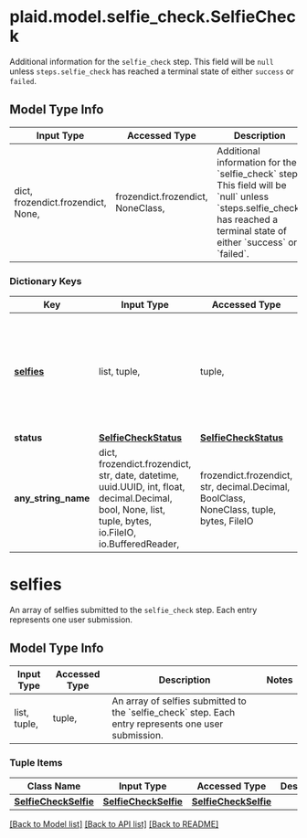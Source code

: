 # plaid.model.selfie_check.SelfieCheck

Additional information for the `selfie_check` step. This field will be `null` unless `steps.selfie_check` has reached a terminal state of either `success` or `failed`.

## Model Type Info
Input Type | Accessed Type | Description | Notes
------------ | ------------- | ------------- | -------------
dict, frozendict.frozendict, None,  | frozendict.frozendict, NoneClass,  | Additional information for the &#x60;selfie_check&#x60; step. This field will be &#x60;null&#x60; unless &#x60;steps.selfie_check&#x60; has reached a terminal state of either &#x60;success&#x60; or &#x60;failed&#x60;. | 

### Dictionary Keys
Key | Input Type | Accessed Type | Description | Notes
------------ | ------------- | ------------- | ------------- | -------------
**[selfies](#selfies)** | list, tuple,  | tuple,  | An array of selfies submitted to the &#x60;selfie_check&#x60; step. Each entry represents one user submission. | 
**status** | [**SelfieCheckStatus**](SelfieCheckStatus.md) | [**SelfieCheckStatus**](SelfieCheckStatus.md) |  | 
**any_string_name** | dict, frozendict.frozendict, str, date, datetime, uuid.UUID, int, float, decimal.Decimal, bool, None, list, tuple, bytes, io.FileIO, io.BufferedReader,  | frozendict.frozendict, str, decimal.Decimal, BoolClass, NoneClass, tuple, bytes, FileIO | any string name can be used but the value must be the correct type | [optional]

# selfies

An array of selfies submitted to the `selfie_check` step. Each entry represents one user submission.

## Model Type Info
Input Type | Accessed Type | Description | Notes
------------ | ------------- | ------------- | -------------
list, tuple,  | tuple,  | An array of selfies submitted to the &#x60;selfie_check&#x60; step. Each entry represents one user submission. | 

### Tuple Items
Class Name | Input Type | Accessed Type | Description | Notes
------------- | ------------- | ------------- | ------------- | -------------
[**SelfieCheckSelfie**](SelfieCheckSelfie.md) | [**SelfieCheckSelfie**](SelfieCheckSelfie.md) | [**SelfieCheckSelfie**](SelfieCheckSelfie.md) |  | 

[[Back to Model list]](../../README.md#documentation-for-models) [[Back to API list]](../../README.md#documentation-for-api-endpoints) [[Back to README]](../../README.md)

